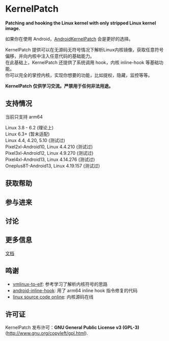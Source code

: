 # KernelPatch

**Patching and hooking the Linux kernel with only stripped Linux kernel image.**

如果你在使用 Android，[AndroidKernelPatch](https://github.com/bmax121/AndroidKernelPatch) 会是更好的选择。

KernelPatch 提供可以在无源码无符号情况下解析Linux内核镜像，获取任意符号偏移，并向内核中注入任意代码的基础能力。  
在此基础上，KernelPatch 还提供了系统调用 hook，内核 inline-hook 等基础功能。  
你可以完全的掌控内核，实现你想要的功能，比如提权，隐藏，监控等等。  

**KernelPatch 仅供学习交流。严禁用于任何非法用途。**

## 支持情况

当前只支持 arm64

Linux 3.8 - 6.2 (理论上)  
Linux 6.3+ (暂未适配)  
Linux 4.4, 4.20, 5.10 (测试过)  
Pixel2xl-Android10, Linux 4.4.210 (测试过)  
Pixel3xl-Android12, Linux 4.9.270 (测试过)  
Pixel4xl-Android13, Linux 4.14.276 (测试过)  
Oneplus8T-Android13, Linux 4.19.157 (测试过)  

## 获取帮助

## 参与进来

## 讨论

## 更多信息

[文档](./doc/zh-cn/)

## 鸣谢

- [vmlinux-to-elf](https://github.com/marin-m/vmlinux-to-elf): 参考学习了解析内核符号的思路
- [android-inline-hook](https://github.com/bytedance/android-inline-hook): 用了 arm64 inline hook 指令修复的代码
- [linux source code online](https://elixir.bootlin.com/linux/v6.2.16/C/ident/): 内核源码在线

## 许可证

KernelPatch 发布许可：**GNU General Public License v3 (GPL-3)** (<http://www.gnu.org/copyleft/gpl.html>).
